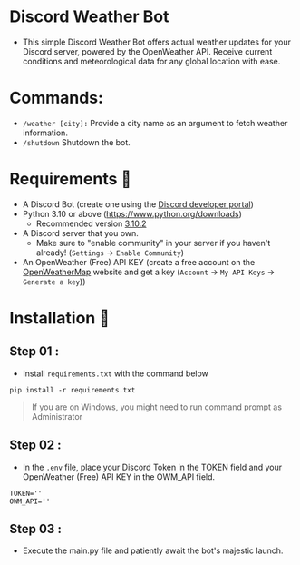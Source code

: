 # Discord Weather Bot
- This simple Discord Weather Bot offers actual weather updates for your Discord server, powered by the OpenWeather API. Receive current conditions and meteorological data for any global location with ease.

# Commands:
- `/weather [city]:` Provide a city name as an argument to fetch weather information.
- `/shutdown` Shutdown the bot.

# Requirements 🧾
- A Discord Bot (create one using the [Discord developer portal](https://discord.com/developers/applications))
- Python 3.10 or above (https://www.python.org/downloads)
  - Recommended version [3.10.2](https://www.python.org/downloads/release/python-3102/)
- A Discord server that you own.
  - Make sure to "enable community" in your server if you haven't already! (`Settings` -> `Enable Community`)
- An OpenWeather (Free) API KEY (create a free account on the [OpenWeatherMap](https://openweathermap.org/api) website and get a key (`Account` -> `My API Keys` -> `Generate a key`))

# Installation 🚀
## Step 01 :
- Install `requirements.txt` with the command below 
```
pip install -r requirements.txt
```
> If you are on Windows, you might need to run command prompt as Administrator

## Step 02 :
- In the `.env` file, place your Discord Token in the TOKEN field and your OpenWeather (Free) API KEY in the OWM_API field.
```
TOKEN=''
OWM_API=''
```

## Step 03 :
- Execute the main.py file and patiently await the bot's majestic launch.
